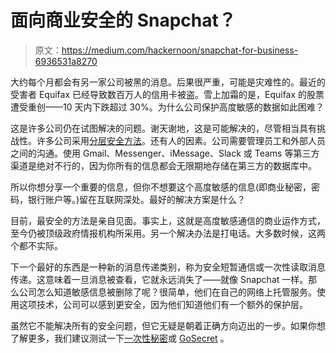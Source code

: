 # 面向商业安全的 Snapchat？

> 原文：<https://medium.com/hackernoon/snapchat-for-business-6936531a8270>

大约每个月都会有另一家公司被黑的消息。后果很严重，可能是灾难性的。最近的受害者 Equifax 已经导致数百万人的信用卡被盗。雪上加霜的是，Equifax 的股票遭受重创——10 天内下跌超过 30%。为什么公司保护高度敏感的数据如此困难？

这是许多公司仍在试图解决的问题。谢天谢地，这是可能解决的，尽管相当具有挑战性。许多公司采用[分层安全方法](https://cloud.google.com/security/security-design/)。还有人的因素。公司需要管理员工和外部人员之间的沟通。使用 Gmail、Messenger、iMessage、Slack 或 Teams 等第三方渠道是绝对不行的，因为你所有的信息都会无限期地存储在第三方的数据库中。

所以你想分享一个重要的信息，但你不想要这个高度敏感的信息(即商业秘密，密码，银行账户等。)留在互联网深处。最好的解决方案是什么？

目前，最安全的方法是亲自见面。事实上，这就是高度敏感通信的商业运作方式，至今仍被顶级政府情报机构所采用。另一个解决办法是打电话。大多数时候，这两个都不实际。

下一个最好的东西是一种新的消息传递类别，称为安全短暂通信或一次性读取消息传递。这意味着一旦消息被查看，它就永远消失了——就像 Snapchat 一样。那么公司怎么知道敏感信息被删除了呢？很简单，他们在自己的网络上托管服务。使用这项技术，公司可以感到更安全，因为他们知道他们有一个额外的保护层。

虽然它不能解决所有的安全问题，但它无疑是朝着正确方向迈出的一步。如果你想了解更多，我们建议测试一下[一次性秘密](https://github.com/onetimesecret/onetimesecret)或 [GoSecret](https://github.com/chriswalz/GoSecret) 。
